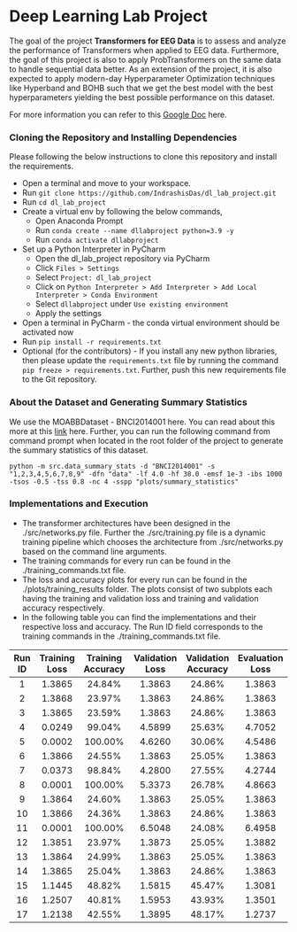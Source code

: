 # Deep Learning Lab Project

The goal of the project **Transformers for EEG Data** is to assess and analyze the performance of Transformers when 
applied to EEG data. Furthermore, the goal of this project is also to apply ProbTransformers on the same data to 
handle sequential data better. As an extension of the project, it is also expected to apply modern-day Hyperparameter 
Optimization techniques like Hyperband and BOHB such that we get the best model with the best hyperparameters yielding 
the best possible performance on this dataset.

For more information you can refer to this 
[Google Doc](https://docs.google.com/document/d/1N7uG7VsaE7LVqsaoxjrBQCio4SGWjhkmxrTy3-VaLP8/edit?usp=sharing) here.

### Cloning the Repository and Installing Dependencies
Please following the below instructions to clone this repository and install the requirements.

- Open a terminal and move to your workspace.
- Run `git clone https://github.com/IndrashisDas/dl_lab_project.git`
- Run `cd dl_lab_project`
- Create a virtual env by following the below commands,
  - Open Anaconda Prompt
  - Run `conda create --name dllabproject python=3.9 -y`
  - Run `conda activate dllabproject`
- Set up a Python Interpreter in PyCharm
  - Open the dl_lab_project repository via PyCharm
  - Click `Files > Settings`
  - Select `Project: dl_lab_project`
  - Click on `Python Interpreter > Add Interpreter > Add Local Interpreter > Conda Environment`
  - Select `dllabproject` under `Use existing environment` 
  - Apply the settings
- Open a terminal in PyCharm - the conda virtual environment should be activated now
- Run `pip install -r requirements.txt`
- Optional (for the contributors) - If you install any new python libraries, then please update the 
`requirements.txt` file by running the command `pip freeze > requirements.txt`. Further, push this new requirements 
file to the Git repository.

### About the Dataset and Generating Summary Statistics

We use the MOABBDataset - BNCI2014001 here. You can read about this more at this 
[link](http://moabb.neurotechx.com/docs/generated/moabb.datasets.BNCI2014001.html) here. Further, you can run the 
following command from command prompt when located in the root folder of the project to generate the summary 
statistics of this dataset.

`python -m src.data_summary_stats -d "BNCI2014001" -s "1,2,3,4,5,6,7,8,9" -dfn "data" -lf 4.0 -hf 38.0 -emsf 1e-3 -ibs 1000 -tsos -0.5 -tss 0.8 -nc 4 -sspp "plots/summary_statistics"`

### Implementations and Execution

- The transformer architectures have been designed in the ./src/networks.py file. Further the ./src/training.py file is a 
dynamic training pipeline which chooses the architecture from ./src/networks.py based on the command line arguments. 
- The training commands for every run can be found in the ./training_commands.txt file.
- The loss and accuracy plots for every run can be found in the ./plots/training_results folder. The plots consist of 
two subplots each having the training and validation loss and training and validation accuracy respectively. 
- In the following table you can find the implementations and their respective loss and accuracy. The Run ID field 
corresponds to the training commands in the ./training_commands.txt file.

| Run ID | Training Loss | Training Accuracy | Validation Loss | Validation Accuracy | Evaluation Loss | Evaluation Accuracy |
|:------:|:-------------:|:-----------------:|:---------------:|:-------------------:|:---------------:|:-------------------:|
|   1    |    1.3865     |      24.84%       |     1.3863      |       24.86%        |     1.3863      |       25.00%        |
|   2    |    1.3868     |      23.97%       |     1.3863      |       24.86%        |     1.3863      |       25.00%        |
|   3    |    1.3865     |      23.59%       |     1.3863      |       24.86%        |     1.3863      |       25.00%        |
|   4    |    0.0249     |      99.04%       |     4.5899      |       25.63%        |     4.7052      |       26.93%        |
|   5    |    0.0002     |      100.00%      |     4.6260      |       30.06%        |     4.5486      |       31.10%        |
|   6    |    1.3866     |      24.55%       |     1.3863      |       25.05%        |     1.3863      |       25.00%        |
|   7    |    0.0373     |      98.84%       |     4.2800      |       27.55%        |     4.2744      |       28.40%        |
|   8    |    0.0001     |      100.00%      |     5.3373      |       26.78%        |     4.8663      |       32.60%        |
|   9    |    1.3864     |      24.60%       |     1.3863      |       25.05%        |     1.3863      |       25.00%        |
|   10   |    1.3866     |      24.36%       |     1.3863      |       24.86%        |     1.3863      |       25.00%        |
|   11   |    0.0001     |      100.00%      |     6.5048      |       24.08%        |     6.4958      |       26.62%        |
|   12   |    1.3851     |      23.97%       |     1.3873      |       25.05%        |     1.3882      |       25.00%        |
|   13   |    1.3864     |      24.99%       |     1.3863      |       25.05%        |     1.3863      |       25.00%        |
|   14   |    1.3865     |      25.04%       |     1.3863      |       24.86%        |     1.3863      |       25.00%        |
|   15   |    1.1445     |      48.82%       |     1.5815      |       45.47%        |     1.3081      |       41.36%        |
|   16   |    1.2507     |      40.81%       |     1.5953      |       43.93%        |     1.3501      |       39.20%        |
|   17   |    1.2138     |      42.55%       |     1.3895      |       48.17%        |     1.2737      |       40.90%        |